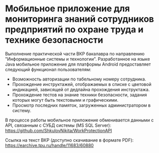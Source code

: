 # Мобильное приложение для мониторинга знаний сотрудников предприятий по охране труда и технике безопасности

Выполнение практической части ВКР бакалавра по направлению "Информационные системы и технологии". Разработанное на языке Java мобильное приложение для платформы Android предоставляет следующий функционал пользователям:
- Возможность авторизации по табельному номеру сотрудника.
- Прохождение инструктажей, отображаемых в списке с цветовой индикацией, зависящей от дедлайна прохождения инструктажа.
- Прохождение тестов на знание техники безопасности, задания которых могут быть текстовыми и графическими.
- Просмотр последних памяток, загруженных администратором в систему.

В процессе работы мобильное приложение обменивается данными с API, связанным с СУБД системы (MS SQL Server): https://github.com/ShkulovNikita/WorkProtectionAPI

Ссылка на текст ВКР (доступно скачивание в формате PDF): https://earchive.tpu.ru/handle/11683/60880
